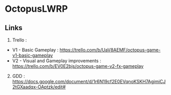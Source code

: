 # OctopusLWRP

## Links
1. Trello :
* V1 - Basic Gameplay : https://trello.com/b/UaV8AEMF/octopus-game-v1-basic-gameplay
* V2 - Visual and Gameplay improvements : https://trello.com/b/EV0E2bjs/octopus-game-v2-fx-gameplay
2. GDD : https://docs.google.com/document/d/1r6N19cf2E0EVqnoKSKH7AgjmiCJ2tGXaadqx-OAptzk/edit#

